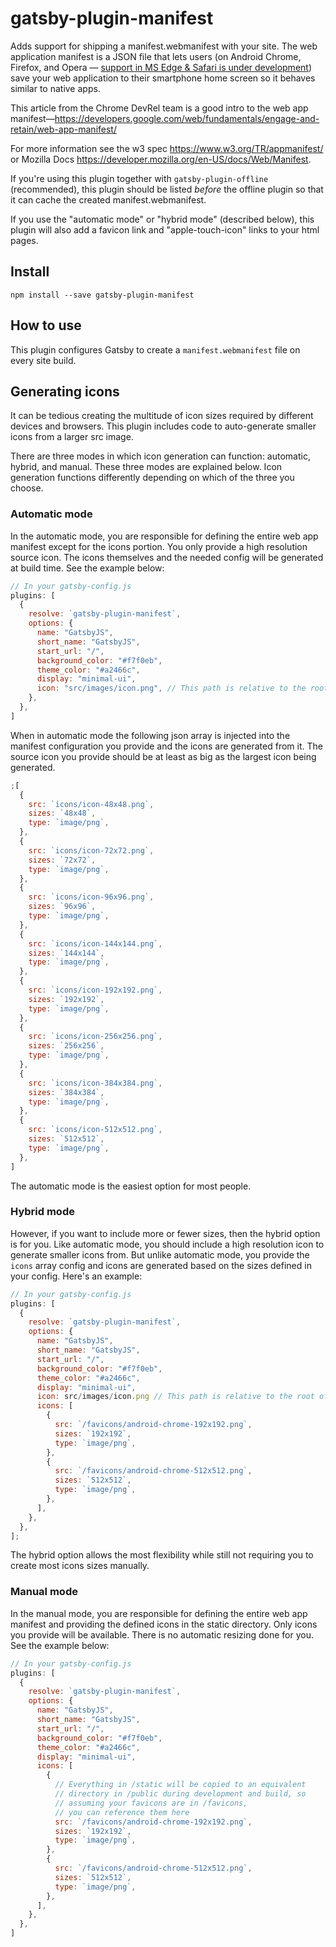 # gatsby-plugin-manifest

Adds support for shipping a manifest.webmanifest with your site. The web application
manifest is a JSON file that lets users (on Android Chrome, Firefox, and Opera —
[support in MS Edge & Safari is under development](http://caniuse.com/#feat=web-app-manifest))
save your web application to their smartphone home screen so it behaves similar
to native apps.

This article from the Chrome DevRel team is a good intro to the web app
manifest—https://developers.google.com/web/fundamentals/engage-and-retain/web-app-manifest/

For more information see the w3 spec https://www.w3.org/TR/appmanifest/ or Mozilla Docs https://developer.mozilla.org/en-US/docs/Web/Manifest.

If you're using this plugin together with `gatsby-plugin-offline` (recommended),
this plugin should be listed _before_ the offline plugin so that it can cache
the created manifest.webmanifest.

If you use the "automatic mode" or "hybrid mode" (described below), this plugin will also add a favicon link and "apple-touch-icon" links to your html pages.

## Install

`npm install --save gatsby-plugin-manifest`

## How to use

This plugin configures Gatsby to create a `manifest.webmanifest` file on every site build.

## Generating icons

It can be tedious creating the multitude of icon sizes required by different devices and browsers. This plugin includes code to auto-generate smaller icons from a larger src image.

There are three modes in which icon generation can function: automatic, hybrid, and manual. These three modes are explained below. Icon generation functions differently depending on which of the three you choose.

### Automatic mode

In the automatic mode, you are responsible for defining the entire web app manifest except for the icons portion. You only provide a high resolution source icon. The icons themselves and the needed config will be generated at build time. See the example below:

```javascript
// In your gatsby-config.js
plugins: [
  {
    resolve: `gatsby-plugin-manifest`,
    options: {
      name: "GatsbyJS",
      short_name: "GatsbyJS",
      start_url: "/",
      background_color: "#f7f0eb",
      theme_color: "#a2466c",
      display: "minimal-ui",
      icon: "src/images/icon.png", // This path is relative to the root of the site.
    },
  },
]
```

When in automatic mode the following json array is injected into the manifest configuration you provide and the icons are generated from it. The source icon you provide should be at least as big as the largest icon being generated.

```javascript
;[
  {
    src: `icons/icon-48x48.png`,
    sizes: `48x48`,
    type: `image/png`,
  },
  {
    src: `icons/icon-72x72.png`,
    sizes: `72x72`,
    type: `image/png`,
  },
  {
    src: `icons/icon-96x96.png`,
    sizes: `96x96`,
    type: `image/png`,
  },
  {
    src: `icons/icon-144x144.png`,
    sizes: `144x144`,
    type: `image/png`,
  },
  {
    src: `icons/icon-192x192.png`,
    sizes: `192x192`,
    type: `image/png`,
  },
  {
    src: `icons/icon-256x256.png`,
    sizes: `256x256`,
    type: `image/png`,
  },
  {
    src: `icons/icon-384x384.png`,
    sizes: `384x384`,
    type: `image/png`,
  },
  {
    src: `icons/icon-512x512.png`,
    sizes: `512x512`,
    type: `image/png`,
  },
]
```

The automatic mode is the easiest option for most people.

### Hybrid mode

However, if you want to include more or fewer sizes, then the hybrid option is for you. Like automatic mode, you should include a high resolution icon to generate smaller icons from. But unlike automatic mode, you provide the `icons` array config and icons are generated based on the sizes defined in your config. Here's an example:

```javascript
// In your gatsby-config.js
plugins: [
  {
    resolve: `gatsby-plugin-manifest`,
    options: {
      name: "GatsbyJS",
      short_name: "GatsbyJS",
      start_url: "/",
      background_color: "#f7f0eb",
      theme_color: "#a2466c",
      display: "minimal-ui",
      icon: src/images/icon.png // This path is relative to the root of the site.
      icons: [
        {
          src: `/favicons/android-chrome-192x192.png`,
          sizes: `192x192`,
          type: `image/png`,
        },
        {
          src: `/favicons/android-chrome-512x512.png`,
          sizes: `512x512`,
          type: `image/png`,
        },
      ],
    },
  },
];
```

The hybrid option allows the most flexibility while still not requiring you to create most icons sizes manually.

### Manual mode

In the manual mode, you are responsible for defining the entire web app manifest and providing the defined icons in the static directory. Only icons you provide will be available. There is no automatic resizing done for you. See the example below:

```javascript
// In your gatsby-config.js
plugins: [
  {
    resolve: `gatsby-plugin-manifest`,
    options: {
      name: "GatsbyJS",
      short_name: "GatsbyJS",
      start_url: "/",
      background_color: "#f7f0eb",
      theme_color: "#a2466c",
      display: "minimal-ui",
      icons: [
        {
          // Everything in /static will be copied to an equivalent
          // directory in /public during development and build, so
          // assuming your favicons are in /favicons,
          // you can reference them here
          src: `/favicons/android-chrome-192x192.png`,
          sizes: `192x192`,
          type: `image/png`,
        },
        {
          src: `/favicons/android-chrome-512x512.png`,
          sizes: `512x512`,
          type: `image/png`,
        },
      ],
    },
  },
]
```
